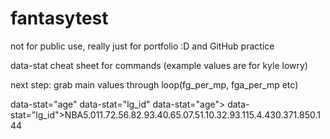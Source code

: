 # fantasytest


not for public use, really just for portfolio :D and GitHub practice

data-stat cheat sheet for commands (example values are for kyle lowry)

next step:
grab main values through loop(fg_per_mp, fga_per_mp etc)

data-stat="age"
data-stat="lg_id"
data-stat="age">
data-stat="lg_id">NBA</td><td class="right" 
data-stat="fg_per_mp">5.0</td><td class="right" 
data-stat="fga_per_mp">11.7</td><td class="right" 
data-stat="fg3_per_mp">2.5</td><td class="right" 
data-stat="fg3a_per_mp">6.8</td><td class="right" 
data-stat="ft_per_mp">2.9</td><td class="right" 
data-stat="fta_per_mp">3.4</td><td class="right" 
data-stat="orb_per_mp">0.6</td><td class="right" 
data-stat="trb_per_mp">5.0</td><td class="right" 
data-stat="ast_per_mp">7.5</td><td class="right" 
data-stat="stl_per_mp">1.1</td><td class="right" 
data-stat="blk_per_mp">0.3</td><td class="right" 
data-stat="tov_per_mp">2.9</td><td class="right" 
data-stat="pf_per_mp">3.1</td><td class="right" 
data-stat="pts_per_mp">15.4</td><td class="right" 
data-stat="fg_pct">.430</td><td class="right" 
data-stat="fg3_pct">.371</td><td class="right" 
data-stat="ft_pct">.850</td><td class="right" 
data-stat="ws_per_48">.144
